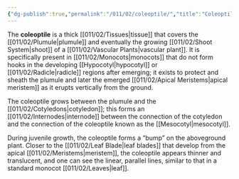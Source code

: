 ```yaml
---
{"dg-publish":true,"permalink":"/011/02/coleoptile/","title":"Coleoptile","tags":["BIOL412"],"noteIcon":"1","created":"2024-09-26T13:45:04.076-07:00","updated":"2024-09-26T15:16:53.978-07:00"}
---
```


The **coleoptile** is a thick [[011/02/Tissues\|tissue]] that covers the [[011/02/Plumule\|plumule]] and eventually the growing [[011/02/Shoot System\|shoot]] of a [[011/02/Vascular Plants\|vascular plant]]. It is specifically present in [[011/02/Monocots\|monocots]] that do not form hooks in the developing [[Hypocotyl\|hypocotyl]] or [[011/02/Radicle\|radicle]] regions after emerging; it exists to protect and sheath the plumule and later the emerged [[011/02/Apical Meristems\|apical meristem]] as it erupts vertically from the ground.

The coleoptile grows between the plumule and the [[011/02/Cotyledons\|cotyledon]]; this forms an [[011/02/Internodes\|internode]] between the connection of the cotyledon and the connection of the coleoptile known as the [[Mesocotyl\|mesocotyl]].

During juvenile growth, the coleoptile forms a “bump” on the aboveground plant. Closer to the [[011/02/Leaf Blade\|leaf blades]] that develop from the apical [[011/02/Meristems\|meristem]], the coleoptile appears thinner and translucent, and one can see the linear, parallel lines, similar to that in a standard monocot [[011/02/Leaves\|leaf]].